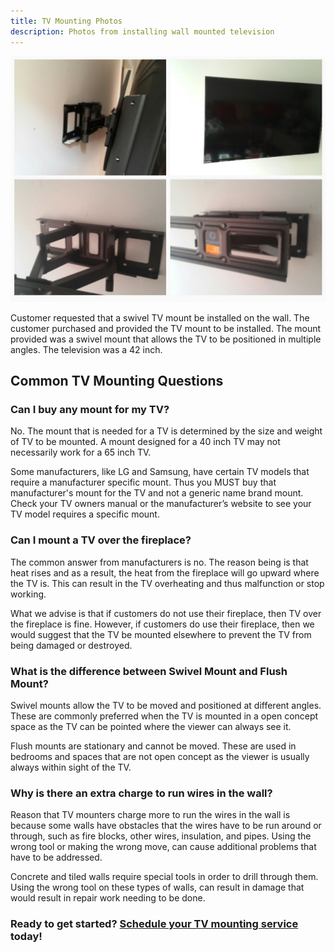 ```yaml
---
title: TV Mounting Photos
description: Photos from installing wall mounted television
---
```


<p class="text-center">
<img src="/images/tvmounting.jpg" alt="Swivel TV mount installed">
</p>

Customer requested that a swivel TV mount be installed on the wall. The customer 
purchased and provided the TV mount to be installed. The mount provided was a swivel mount that allows
the TV to be positioned in multiple angles. The television was a 42 inch.

## Common TV Mounting Questions

### Can I buy any mount for my TV?

No. The mount that is needed for a TV is determined by the size and weight of TV to 
be mounted. A mount designed for a 40 inch TV may not necessarily work for a 65 inch TV.

Some manufacturers, like 
LG and Samsung, have certain TV models that require a manufacturer specific mount.
Thus you MUST buy that manufacturer's mount 
for the TV and not a generic name brand mount. Check your TV owners manual or the 
manufacturer’s website to see your TV model requires a specific mount.

### Can I mount a TV over the fireplace?

The common answer from manufacturers is no. The reason being is that 
heat rises and as a result, the heat from the 
fireplace will go upward where the TV is. This can result in the TV overheating and thus
malfunction or stop working.

What we advise is that if customers do not use their fireplace, then TV over the fireplace 
is fine. However, if customers do use their fireplace, then we would suggest that the TV
be mounted elsewhere to prevent the TV from being damaged or destroyed.

### What is the difference between Swivel Mount and Flush Mount?

Swivel mounts allow the TV to be moved and positioned at different angles. These are 
commonly preferred when the TV is mounted in a open concept space as the TV can be 
pointed where the viewer can always see it.

Flush mounts are stationary and cannot be moved. These are used in bedrooms and
spaces that are not open concept as the viewer is usually always within sight of the TV.

### Why is there an extra charge to run wires in the wall?

Reason that TV mounters charge more to run the wires in the wall is because some walls have 
obstacles that the wires have to be run around or through, such as fire 
blocks, other wires, insulation, and pipes. Using the wrong tool or making the wrong move, can cause 
additional problems that have to be addressed. 

Concrete and tiled walls require special tools in order to drill through them. Using the wrong tool on 
these types of walls, can result in damage that would result in repair work needing to be done.

<h3 class="text-center">
Ready to get started? 
<a href="https://rhtservices.square.site/">Schedule your TV mounting service</a> today!
</h3>

